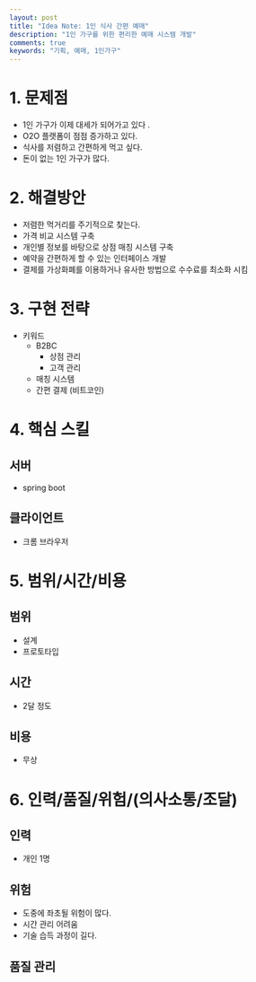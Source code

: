 ```yaml
---
layout: post
title: "Idea Note: 1인 식사 간편 예매"
description: "1인 가구를 위한 편리한 예매 시스템 개발"
comments: true
keywords: "기획, 예매, 1인가구"
---
```

# 1. 문제점 
- 1인 가구가 이제 대세가 되어가고 있다 .
- O2O 플랫폼이 점점 증가하고 있다. 
- 식사를 저렴하고 간편하게 먹고 싶다. 
 - 돈이 없는 1인 가구가 많다. 

# 2. 해결방안 
- 저렴한 먹거리를 주기적으로 찾는다. 
- 가격 비교 시스템 구축 
- 개인별 정보를 바탕으로 상점 매칭 시스템 구축 
- 예약을 간편하게 할 수 있는 인터페이스 개발 
- 결제를 가상화폐를 이용하거나 유사한 방법으로 수수료를 최소화 시킴 

# 3. 구현 전략 
- 키워드 
  - B2BC
    - 상점 관리 
    - 고객 관리 
  - 매칭 시스템 
  - 간편 결제 (비트코인) 

# 4. 핵심 스킬 

## 서버 
- spring boot 

## 클라이언트 
- 크롬 브라우저 

# 5. 범위/시간/비용 

## 범위 
- 설계 
- 프로토타입 

## 시간
- 2달 정도  

## 비용 
- 무상 

# 6. 인력/품질/위험/(의사소통/조달)

## 인력
- 개인 1명  

## 위험 
- 도중에 좌초될 위험이 많다. 
- 시간 관리 어려움 
- 기술 습득 과정이 길다. 

## 품질 관리 

